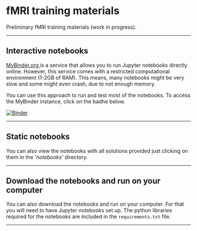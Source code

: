 # fMRI training materials
Preliminary fMRI training materials (work in progress). 
___

## Interactive notebooks
[MyBinder.org ](https://mybinder.org) is a service that allows you to run Jupyter notebooks directly online. However, this service comes with a restricted computational environment (1-2GB of RAM). This means, many notebooks might be very slow and some might even crash, due to not enough memory.

You can use this approach to run and test most of the notebooks. To access the MyBinder instance, click on the badhe below.

[![Binder](https://mybinder.org/badge_logo.svg)](https://mybinder.org/v2/gh/dcdace/fMRI_training/b301bf01a88614a0ce120d56d46f361bd21025c4)
___
## Static notebooks
You can also view the notebooks with all solutions provided just clicking on them in the *'notebooks'* directory. 
___
## Download the notebooks and run on your computer
You can also download the notebooks and run on your computer. For that you will need to have Jupyter notebooks set up. The python libraries required for the notebooks are included in the `requirements.txt` file. 
___